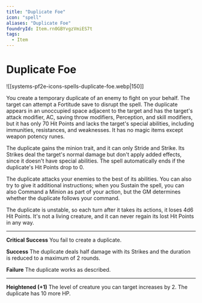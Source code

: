 ```yaml
---
title: "Duplicate Foe"
icon: "spell"
aliases: "Duplicate Foe"
foundryId: Item.rn0GBYvgzVmiES7t
tags:
  - Item
---
```


# Duplicate Foe
![[systems-pf2e-icons-spells-duplicate-foe.webp|150]]

You create a temporary duplicate of an enemy to fight on your behalf. The target can attempt a Fortitude save to disrupt the spell. The duplicate appears in an unoccupied space adjacent to the target and has the target's attack modifier, AC, saving throw modifiers, Perception, and skill modifiers, but it has only 70 Hit Points and lacks the target's special abilities, including immunities, resistances, and weaknesses. It has no magic items except weapon potency runes.

The duplicate gains the minion trait, and it can only Stride and Strike. Its Strikes deal the target's normal damage but don't apply added effects, since it doesn't have special abilities. The spell automatically ends if the duplicate's Hit Points drop to 0.

The duplicate attacks your enemies to the best of its abilities. You can also try to give it additional instructions; when you Sustain the spell, you can also Command a Minion as part of your action, but the GM determines whether the duplicate follows your command.

The duplicate is unstable, so each turn after it takes its actions, it loses 4d6 Hit Points. It's not a living creature, and it can never regain its lost Hit Points in any way.

* * *

**Critical Success** You fail to create a duplicate.

**Success** The duplicate deals half damage with its Strikes and the duration is reduced to a maximum of 2 rounds.

**Failure** The duplicate works as described.

* * *

**Heightened (+1)** The level of creature you can target increases by 2. The duplicate has 10 more HP.
